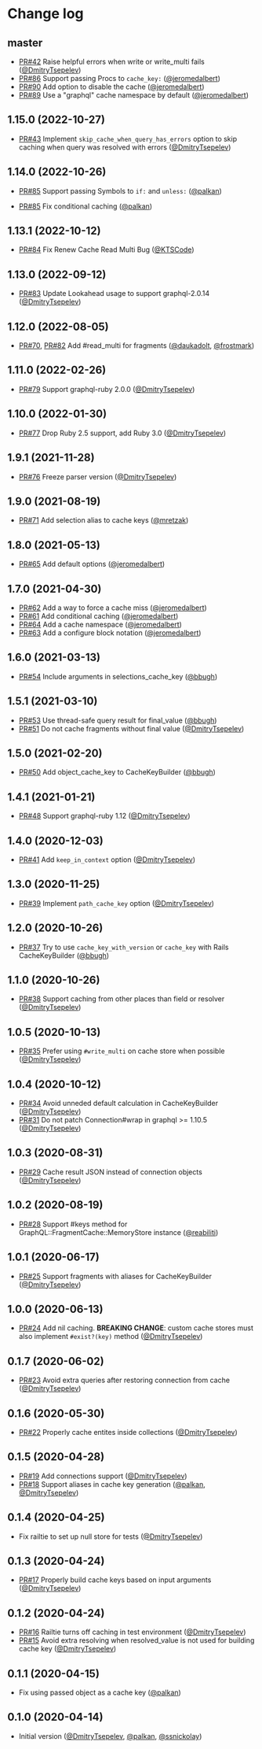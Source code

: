 # Change log

## master

- [PR#42](https://github.com/DmitryTsepelev/graphql-ruby-fragment_cache/pull/42) Raise helpful errors when write or write_multi fails  ([@DmitryTsepelev][])
- [PR#86](https://github.com/DmitryTsepelev/graphql-ruby-fragment_cache/pull/86) Support passing Procs to `cache_key:` ([@jeromedalbert][])
- [PR#90](https://github.com/DmitryTsepelev/graphql-ruby-fragment_cache/pull/90) Add option to disable the cache ([@jeromedalbert][])
- [PR#89](https://github.com/DmitryTsepelev/graphql-ruby-fragment_cache/pull/89) Use a "graphql" cache namespace by default ([@jeromedalbert][])

## 1.15.0 (2022-10-27)

- [PR#43](https://github.com/DmitryTsepelev/graphql-ruby-fragment_cache/pull/43) Implement `skip_cache_when_query_has_errors` option to skip caching when query was resolved with errors ([@DmitryTsepelev][])

## 1.14.0 (2022-10-26)

- [PR#85](https://github.com/DmitryTsepelev/graphql-ruby-fragment_cache/pull/85) Support passing Symbols to `if:` and `unless:` ([@palkan][])

- [PR#85](https://github.com/DmitryTsepelev/graphql-ruby-fragment_cache/pull/85) Fix conditional caching ([@palkan][])

## 1.13.1 (2022-10-12)

- [PR#84](https://github.com/DmitryTsepelev/graphql-ruby-fragment_cache/pull/84) Fix Renew Cache Read Multi Bug ([@KTSCode][])

## 1.13.0 (2022-09-12)

- [PR#83](https://github.com/DmitryTsepelev/graphql-ruby-fragment_cache/pull/83) Update Lookahead usage to support graphql-2.0.14 ([@DmitryTsepelev][])

## 1.12.0 (2022-08-05)

- [PR#70](https://github.com/DmitryTsepelev/graphql-ruby-fragment_cache/pull/70), [PR#82](https://github.com/DmitryTsepelev/graphql-ruby-fragment_cache/pull/82) Add #read_multi for fragments ([@daukadolt][], [@frostmark][])

## 1.11.0 (2022-02-26)

- [PR#79](https://github.com/DmitryTsepelev/graphql-ruby-fragment_cache/pull/79) Support graphql-ruby 2.0.0 ([@DmitryTsepelev][])

## 1.10.0 (2022-01-30)

- [PR#77](https://github.com/DmitryTsepelev/graphql-ruby-fragment_cache/pull/77) Drop Ruby 2.5 support, add Ruby 3.0 ([@DmitryTsepelev][])

## 1.9.1 (2021-11-28)

- [PR#76](https://github.com/DmitryTsepelev/graphql-ruby-fragment_cache/pull/76) Freeze parser version ([@DmitryTsepelev][])

## 1.9.0 (2021-08-19)

- [PR#71](https://github.com/DmitryTsepelev/graphql-ruby-fragment_cache/pull/71) Add selection alias to cache keys ([@mretzak][])

## 1.8.0 (2021-05-13)

- [PR#65](https://github.com/DmitryTsepelev/graphql-ruby-fragment_cache/pull/65) Add default options ([@jeromedalbert][])

## 1.7.0 (2021-04-30)

- [PR#62](https://github.com/DmitryTsepelev/graphql-ruby-fragment_cache/pull/62) Add a way to force a cache miss ([@jeromedalbert][])
- [PR#61](https://github.com/DmitryTsepelev/graphql-ruby-fragment_cache/pull/61) Add conditional caching ([@jeromedalbert][])
- [PR#64](https://github.com/DmitryTsepelev/graphql-ruby-fragment_cache/pull/64) Add a cache namespace ([@jeromedalbert][])
- [PR#63](https://github.com/DmitryTsepelev/graphql-ruby-fragment_cache/pull/63) Add a configure block notation ([@jeromedalbert][])

## 1.6.0 (2021-03-13)

- [PR#54](https://github.com/DmitryTsepelev/graphql-ruby-fragment_cache/pull/54) Include arguments in selections_cache_key ([@bbugh][])

## 1.5.1 (2021-03-10)

- [PR#53](https://github.com/DmitryTsepelev/graphql-ruby-fragment_cache/pull/53) Use thread-safe query result for final_value ([@bbugh][])
- [PR#51](https://github.com/DmitryTsepelev/graphql-ruby-fragment_cache/pull/51) Do not cache fragments without final value ([@DmitryTsepelev][])

## 1.5.0 (2021-02-20)

- [PR#50](https://github.com/DmitryTsepelev/graphql-ruby-fragment_cache/pull/50) Add object_cache_key to CacheKeyBuilder ([@bbugh][])

## 1.4.1 (2021-01-21)

- [PR#48](https://github.com/DmitryTsepelev/graphql-ruby-fragment_cache/pull/48) Support graphql-ruby 1.12 ([@DmitryTsepelev][])

## 1.4.0 (2020-12-03)

- [PR#41](https://github.com/DmitryTsepelev/graphql-ruby-fragment_cache/pull/41) Add `keep_in_context` option ([@DmitryTsepelev][])

## 1.3.0 (2020-11-25)

- [PR#39](https://github.com/DmitryTsepelev/graphql-ruby-fragment_cache/pull/39) Implement `path_cache_key` option ([@DmitryTsepelev][])

## 1.2.0 (2020-10-26)

- [PR#37](https://github.com/DmitryTsepelev/graphql-ruby-fragment_cache/pull/37) Try to use `cache_key_with_version` or `cache_key` with Rails CacheKeyBuilder ([@bbugh][])

## 1.1.0 (2020-10-26)

- [PR#38](https://github.com/DmitryTsepelev/graphql-ruby-fragment_cache/pull/38) Support caching from other places than field or resolver  ([@DmitryTsepelev][])

## 1.0.5 (2020-10-13)

- [PR#35](https://github.com/DmitryTsepelev/graphql-ruby-fragment_cache/pull/35) Prefer using `#write_multi` on cache store when possible ([@DmitryTsepelev][])

## 1.0.4 (2020-10-12)

- [PR#34](https://github.com/DmitryTsepelev/graphql-ruby-fragment_cache/pull/34) Avoid unneded default calculation in CacheKeyBuilder ([@DmitryTsepelev][])
- [PR#31](https://github.com/DmitryTsepelev/graphql-ruby-fragment_cache/pull/31) Do not patch Connection#wrap in graphql >= 1.10.5 ([@DmitryTsepelev][])

## 1.0.3 (2020-08-31)

- [PR#29](https://github.com/DmitryTsepelev/graphql-ruby-fragment_cache/pull/29) Cache result JSON instead of connection objects ([@DmitryTsepelev][])

## 1.0.2 (2020-08-19)

- [PR#28](https://github.com/DmitryTsepelev/graphql-ruby-fragment_cache/pull/28) Support #keys method for GraphQL::FragmentCache::MemoryStore instance ([@reabiliti][])

## 1.0.1 (2020-06-17)

- [PR#25](https://github.com/DmitryTsepelev/graphql-ruby-fragment_cache/pull/25) Support fragments with aliases for CacheKeyBuilder ([@DmitryTsepelev][])

## 1.0.0 (2020-06-13)

- [PR#24](https://github.com/DmitryTsepelev/graphql-ruby-fragment_cache/pull/24) Add nil caching. **BREAKING CHANGE**: custom cache stores must also implement `#exist?(key)` method ([@DmitryTsepelev][])

## 0.1.7 (2020-06-02)

- [PR#23](https://github.com/DmitryTsepelev/graphql-ruby-fragment_cache/pull/23) Avoid extra queries after restoring connection from cache ([@DmitryTsepelev][])

## 0.1.6 (2020-05-30)

- [PR#22](https://github.com/DmitryTsepelev/graphql-ruby-fragment_cache/pull/22) Properly cache entites inside collections ([@DmitryTsepelev][])

## 0.1.5 (2020-04-28)

- [PR#19](https://github.com/DmitryTsepelev/graphql-ruby-fragment_cache/pull/19) Add connections support ([@DmitryTsepelev][])
- [PR#18](https://github.com/DmitryTsepelev/graphql-ruby-fragment_cache/pull/18) Support aliases in cache key generation ([@palkan][], [@DmitryTsepelev][])

## 0.1.4 (2020-04-25)

- Fix railtie to set up null store for tests ([@DmitryTsepelev][])

## 0.1.3 (2020-04-24)

- [PR#17](https://github.com/DmitryTsepelev/graphql-ruby-fragment_cache/pull/17) Properly build cache keys based on input arguments ([@DmitryTsepelev][])

## 0.1.2 (2020-04-24)

- [PR#16](https://github.com/DmitryTsepelev/graphql-ruby-fragment_cache/pull/16) Railtie turns off caching in test environment ([@DmitryTsepelev][])
- [PR#15](https://github.com/DmitryTsepelev/graphql-ruby-fragment_cache/pull/15) Avoid extra resolving when resolved_value is not used for building cache key ([@DmitryTsepelev][])

## 0.1.1 (2020-04-15)

- Fix using passed object as a cache key ([@palkan][])

## 0.1.0 (2020-04-14)

- Initial version ([@DmitryTsepelev][], [@palkan][], [@ssnickolay][])

[@DmitryTsepelev]: https://github.com/DmitryTsepelev
[@palkan]: https://github.com/palkan
[@ssnickolay]: https://github.com/ssnickolay
[@reabiliti]: https://github.com/reabiliti
[@bbugh]: https://github.com/bbugh
[@jeromedalbert]: https://github.com/jeromedalbert
[@mretzak]: https://github.com/mretzak
[@daukadolt]: https://github.com/daukadolt
[@frostmark]: https://github.com/frostmark
[@KTSCode]: https://github.com/KTSCode
